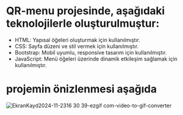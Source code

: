 # QR-menu projesinde, aşağıdaki teknolojilerle oluşturulmuştur:

- HTML: Yapısal öğeleri oluşturmak için kullanılmıştır.
- CSS: Sayfa düzeni ve stil vermek için kullanılmıştır.
- Bootstrap: Mobil uyumlu, responsive tasarım için kullanılmıştır.
- JavaScript: Menü öğeleri üzerinde dinamik etkileşim sağlamak için kullanılmıştır.



# projemin önizlenmesi aşağıda

![EkranKayd2024-11-2316 30 39-ezgif com-video-to-gif-converter](https://github.com/user-attachments/assets/06b160f5-2af4-4dec-903a-9f38952f7971)

